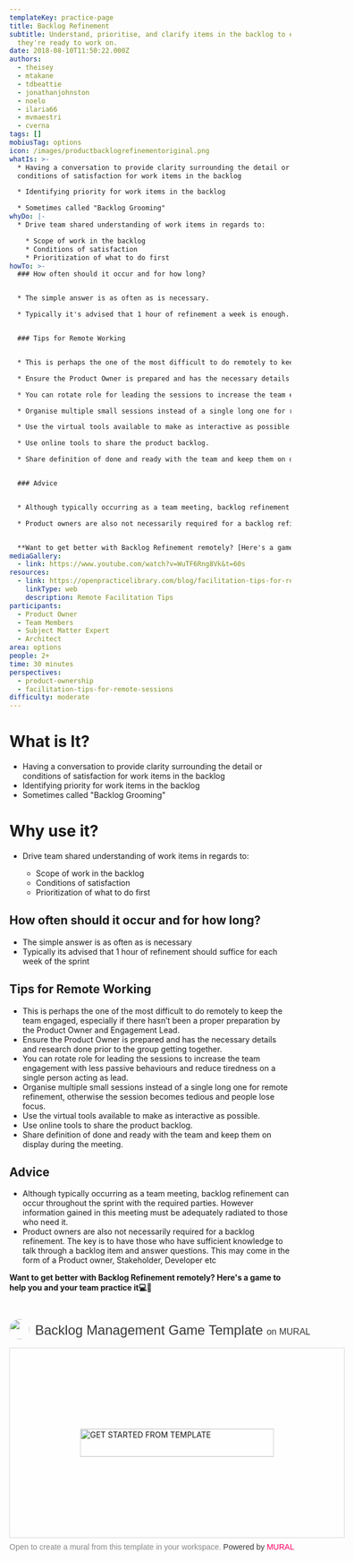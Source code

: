 ```yaml
---
templateKey: practice-page
title: Backlog Refinement
subtitle: Understand, prioritise, and clarify items in the backlog to ensure
  they're ready to work on.
date: 2018-08-10T11:50:22.000Z
authors:
  - theisey
  - mtakane
  - tdbeattie
  - jonathanjohnston
  - noelo
  - ilaria66
  - mvmaestri
  - cverna
tags: []
mobiusTag: options
icon: /images/productbacklogrefinementoriginal.png
whatIs: >-
  * Having a conversation to provide clarity surrounding the detail or
  conditions of satisfaction for work items in the backlog

  * Identifying priority for work items in the backlog

  * Sometimes called "Backlog Grooming"
whyDo: |-
  * Drive team shared understanding of work items in regards to:

    * Scope of work in the backlog
    * Conditions of satisfaction
    * Prioritization of what to do first
howTo: >-
  ### How often should it occur and for how long?


  * The simple answer is as often as is necessary.

  * Typically it's advised that 1 hour of refinement a week is enough.


  ### Tips for Remote Working


  * This is perhaps the one of the most difficult to do remotely to keep the team engaged, especially if there hasn’t been a proper preparation by the Product Owner and Engagement Lead.

  * Ensure the Product Owner is prepared and has the necessary details and research done prior to the group getting together.

  * You can rotate role for leading the sessions to increase the team engagement with less passive behaviours and reduce tiredness on a single person acting as lead.

  * Organise multiple small sessions instead of a single long one for remote refinement, otherwise the session becomes tedious and people lose focus.

  * Use the virtual tools available to make as interactive as possible.

  * Use online tools to share the product backlog.

  * Share definition of done and ready with the team and keep them on display during the meeting.


  ### Advice


  * Although typically occurring as a team meeting, backlog refinement can occur throughout the week with the required parties. However information gained in this meeting must be adequately radiated to those who need it.lk

  * Product owners are also not necessarily required for a backlog refinement. The key is to have those who have sufficient knowledge to talk through a backlog item and answer questions. This may come in the form of a Product owner, Stakeholder, Developer etc


  **Want to get better with Backlog Refinement remotely? [Here's a game to help you and your team practice it](https://www.tastycupcakes.org/2015/05/weekend-escape/) 💻 🙏**
mediaGallery:
  - link: https://www.youtube.com/watch?v=WuTF6Rng8Vk&t=60s
resources:
  - link: https://openpracticelibrary.com/blog/facilitation-tips-for-remote-sessions/
    linkType: web
    description: Remote Facilitation Tips
participants:
  - Product Owner
  - Team Members
  - Subject Matter Expert
  - Architect
area: options
people: 2+
time: 30 minutes
perspectives:
  - product-ownership
  - facilitation-tips-for-remote-sessions
difficulty: moderate
---
```

# What is It?

* Having a conversation to provide clarity surrounding the detail or conditions of satisfaction for work items in the backlog
* Identifying priority for work items in the backlog
* Sometimes called "Backlog Grooming"

# Why use it?

* Drive team shared understanding of work items in regards to:

  * Scope of work in the backlog
  * Conditions of satisfaction
  * Prioritization of what to do first

## How often should it occur and for how long?

* The simple answer is as often as is necessary
* Typically its advised that 1 hour of refinement should suffice for each week of the sprint

## Tips for Remote Working

* This is perhaps the one of the most difficult to do remotely to keep the team engaged, especially if there hasn’t been a proper preparation by the Product Owner and Engagement Lead.
* Ensure the Product Owner is prepared and has the necessary details and research done prior to the group getting together.
* You can rotate role for leading the sessions to increase the team engagement with less passive behaviours and reduce tiredness on a single person acting as lead.
* Organise multiple small sessions instead of a single long one for remote refinement, otherwise the session becomes tedious and people lose focus.
* Use the virtual tools available to make as interactive as possible.
* Use online tools to share the product backlog.
* Share definition of done and ready with the team and keep them on display during the meeting.

## Advice

* Although typically occurring as a team meeting, backlog refinement can occur throughout the sprint with the required parties. However information gained in this meeting must be adequately radiated to those who need it.
* Product owners are also not necessarily required for a backlog refinement. The key is to have those who have sufficient knowledge to talk through a backlog item and answer questions. This may come in the form of a Product owner, Stakeholder, Developer etc

**Want to get better with Backlog Refinement remotely? Here's a game to help you and your team practice it💻🙏**

<div style="width: 600px;"> <h1 style="position: relative;vertical-align: middle;display: inline-block; font-size: 24px; line-height:28px; color: #393939;margin-bottom: 14px; font-weight: 300;font-family: Proxima Nova, sans-serif;"> <img src="https://app.mural.co/static/images/samples-avatar.png" style="position: absolute; border-radius: 50%;width: 36px;height: 36px;margin-right: 14px; display: inline-block; margin-top: -6px;margin-right: 10px; vertical-align: middle;"> <span style="padding-left: 46px; display: inline-block;"> Backlog Management Game Template <span style="font-size: 16px; color: #393939; font-weight: 300;"> on MURAL </span> </span> </h1> <div style="position: relative;padding-bottom: 56.25%;height: 0; overflow: hidden; max-width: 800px; min-width: 320px; border-width: 1px; border-style: solid; border-color: #d8d8d8;"> <div style="position: absolute;top: 0;left: 0;z-index: 10; width: 100%; height: 100%;background: url(https://murally.blob.core.windows.net/thumbnails/communityplatformengineering9434/templates/150bb002-566f-438c-b7a8-f1792626af8b.png?v=08bc2c49-2678-425e-8ae3-22323578b184) no-repeat center center; background-size: cover;"> <div style="position: absolute;top: 0;left: 0;z-index: 20;width: 100%; height: 100%;background-color: white;-webkit-filter: opacity(.4);"> </div> <a href="https://app.mural.co/template/150bb002-566f-438c-b7a8-f1792626af8b/636b98fe-c20d-485d-a09a-d2dedcf5c935" target="_blank" style="transform: translate(-50%, -50%);top: 50%;left: 50%; position: absolute; z-index: 30; border: none; background: transparent;"> <img src="https://app.mural.co/static/images/button-template-large.png" alt="GET STARTED FROM TEMPLATE" width="347" height="50" style="width: 347px !important; height: 50px !important"> </a> </div> </div> <p style="margin-top: 7px;margin-bottom: 60px;line-height: 18px; font-size: 14px;font-family: Proxima Nova, sans-serif;font-weight: 400; color: #888888;"> Open to create a mural from this template in your workspace. <span style="color: #393939;"> Powered by </span> <a href="https://mural.co/" target="_blank" style="text-decoration: none;"> <span style="color: #ff0065;">MURAL</span> </a> </p></div>
